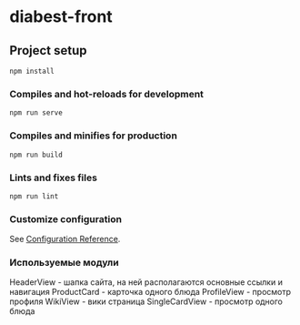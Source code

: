 # diabest-front

## Project setup
```
npm install
```

### Compiles and hot-reloads for development
```
npm run serve
```

### Compiles and minifies for production
```
npm run build
```

### Lints and fixes files
```
npm run lint
```

### Customize configuration
See [Configuration Reference](https://cli.vuejs.org/config/).


### Используемые модули

HeaderView - шапка сайта, на ней располагаются основные ссылки и навигация
ProductCard - карточка одного блюда
ProfileView - просмотр профиля
WikiView - вики страница
SingleCardView - просмотр одного блюда
